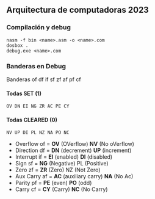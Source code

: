 ## Arquitectura de computadoras 2023

### Compilación y debug
```
nasm -f bin <name>.asm -o <name>.com
dosbox .
debug.exe <name>.com
```

### Banderas en Debug
Banderas of df if sf zf af pf cf 
#### Todas SET (1) 
```
OV DN EI NG ZR AC PE CY 
```
#### Todas CLEARED (0) 
```
NV UP DI PL NZ NA PO NC 
```
- Overflow of = **OV** (OVerflow) **NV** (No oVerflow) 
- Direction df = **DN** (decrement) **UP** (increment) 
- Interrupt if = **EI** (enabled) **DI** (disabled) 
- Sign sf = **NG** (Negative) PL (Positive) 
- Zero zf = **ZR** (Zero) NZ (Not Zero) 
- Aux Carry af = **AC** (auxiliary carry) **NA** (No Ac) 
- Parity pf = **PE** (even) **PO** (odd) 
- Carry cf = **CY** (Carry) **NC** (No Carry)